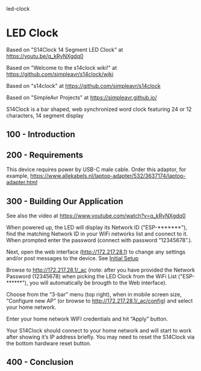 led-clock
# LED Clock

Based on "S14Clock 14 Segment LED Clock" at https://youtu.be/q_kRyNXgdq0

Based on "Welcome to the s14clock wiki!" at https://github.com/simpleavr/s14clock/wiki

Based on "s14clock" at https://github.com/simpleavr/s14clock

Based on "SimpleAvr Projects" at https://simpleavr.github.io/ 

S14Clock is a bar shaped, web synchronized word clock featuring 24 or 12 characters, 14 segment display

## 100 - Introduction

## 200 - Requirements

This device requires power by USB-C male cable. Order this adaptor, for example, https://www.allekabels.nl/laptop-adapter/532/3637174/laptop-adapter.html

## 300 - Building Our Application

See also the video at https://www.youtube.com/watch?v=q_kRyNXgdq0

When powered up, the LED will display its Network ID ("ESP-*******"), find the matching Network ID in your WiFi networks list and coonect to it. When prompted enter the password (connect with password “12345678”.). 

Next, open the web interface (http://172.217.28.1) to change any settings and/or post messages to the device. See [Initial Setup](https://simpleavr.github.io/s14clock/#initial-setup)

Browse to http://172.217.28.1/_ac (note: after you have provided the Network Password (12345678) when picking the LED Clock from the WiFi List ("ESP-******"), you will automatically be brougth to the Web interface).

Choose from the “3-bar” menu (top right), when in mobile screen size, “Configure new AP” (or browse to http://172.217.28.1/_ac/config) and select your home network.

Enter your home network WIFI credentials and hit “Apply” button.

Your S14Clock should connect to your home network and will start to work after showing it’s IP address briefly. You may need to reset the S14Clock via the bottom hardware reset button.

## 400 - Conclusion
